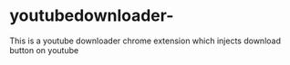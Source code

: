 # youtubedownloader-
This is a youtube downloader chrome extension which injects download button on youtube
